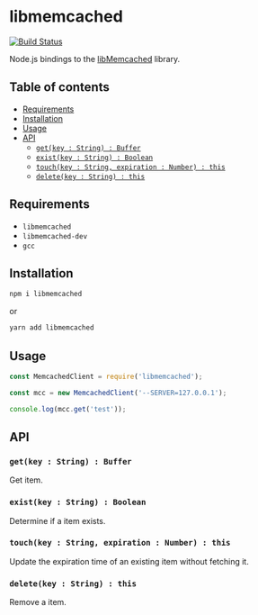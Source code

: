 # libmemcached

[![Build Status](https://travis-ci.org/tomi77/node-libmemcached.svg?branch=master)](https://travis-ci.org/tomi77/node-libmemcached)

Node.js bindings to the [libMemcached](http://libmemcached.org/) library.

## Table of contents

* [Requirements](#requirements)
* [Installation](#installation)
* [Usage](#usage)
* [API](#api)
  * [`get(key : String) : Buffer`](#getkey--string--buffer)
  * [`exist(key : String) : Boolean`](#existkey--string--boolean)
  * [`touch(key : String, expiration : Number) : this`](#touchkey--string-expiration--number--this)
  * [`delete(key : String) : this`](#deletekey--string--this)

## Requirements

* `libmemcached`
* `libmemcached-dev`
* `gcc`

## Installation

~~~sh
npm i libmemcached
~~~

or

~~~sh
yarn add libmemcached
~~~

## Usage

~~~js
const MemcachedClient = require('libmemcached');

const mcc = new MemcachedClient('--SERVER=127.0.0.1');

console.log(mcc.get('test'));
~~~

## API

### `get(key : String) : Buffer`

Get item.

### `exist(key : String) : Boolean`

Determine if a item exists.

### `touch(key : String, expiration : Number) : this`

Update the expiration time of an existing item without fetching it.

### `delete(key : String) : this`

Remove a item.
